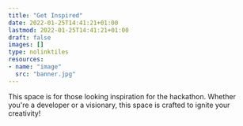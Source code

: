 ```yaml
---
title: "Get Inspired"
date: 2022-01-25T14:41:21+01:00
lastmod: 2022-01-25T14:41:21+01:00
draft: false
images: []
type: nolinktiles
resources:
- name: "image"
  src: "banner.jpg"
---
```

This space is for those looking inspiration for the hackathon. Whether you're a developer or a visionary, this space is crafted to ignite your creativity!
